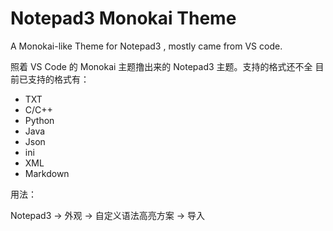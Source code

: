 # Notepad3 Monokai Theme
A Monokai-like Theme for Notepad3 , mostly came from VS code.

照着 VS Code 的 Monokai 主题撸出来的 Notepad3 主题。支持的格式还不全
目前已支持的格式有：
- TXT
- C/C++
- Python
- Java
- Json
- ini
- XML
- Markdown

用法：

Notepad3 -> 外观 -> 自定义语法高亮方案 -> 导入
